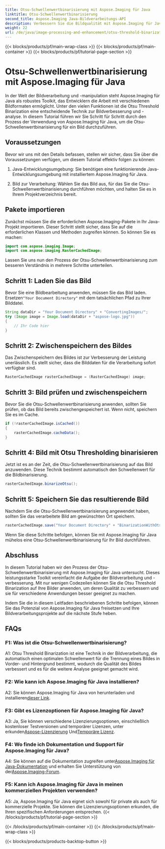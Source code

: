 ```yaml
---
title: Otsu-Schwellenwertbinarisierung mit Aspose.Imaging für Java
linktitle: Otsu-Schwellenwertbinarisierung
second_title: Aspose.Imaging Java-Bildverarbeitungs-API
description: Verbessern Sie die Bildqualität mit Aspose.Imaging für Javas Otsu Threshold Binarization. Befolgen Sie unsere Schritt-für-Schritt-Anleitung für hervorragende Bildverarbeitung.
weight: 22
url: /de/java/image-processing-and-enhancement/otsu-threshold-binarization/
---
```


{{< blocks/products/pf/main-wrap-class >}}
{{< blocks/products/pf/main-container >}}
{{< blocks/products/pf/tutorial-page-section >}}

# Otsu-Schwellenwertbinarisierung mit Aspose.Imaging für Java

In der Welt der Bildverarbeitung und -manipulation steht Aspose.Imaging für Java als robustes Toolkit, das Entwicklern die Arbeit mit verschiedenen Bildformaten ermöglicht. Unter den vielen Funktionen ist die Otsu Threshold Binarization eine entscheidende Technik zur Bildverbesserung und -analyse. In diesem Tutorial führen wir Sie Schritt für Schritt durch den Prozess der Verwendung von Aspose.Imaging für Java, um die Otsu-Schwellenwertbinarisierung für ein Bild durchzuführen.

## Voraussetzungen

Bevor wir uns mit den Details befassen, stellen wir sicher, dass Sie über die Voraussetzungen verfügen, um diesem Tutorial effektiv folgen zu können:

1. Java-Entwicklungsumgebung: Sie benötigen eine funktionierende Java-Entwicklungsumgebung mit installiertem Aspose.Imaging für Java.

2. Bild zur Verarbeitung: Wählen Sie das Bild aus, für das Sie die Otsu-Schwellenwertbinarisierung durchführen möchten, und halten Sie es in Ihrem Projektverzeichnis bereit.

## Pakete importieren

Zunächst müssen Sie die erforderlichen Aspose.Imaging-Pakete in Ihr Java-Projekt importieren. Dieser Schritt stellt sicher, dass Sie auf die erforderlichen Klassen und Methoden zugreifen können. So können Sie es machen:

```java
import com.aspose.imaging.Image;
import com.aspose.imaging.RasterCachedImage;
```

Lassen Sie uns nun den Prozess der Otsu-Schwellenwertbinarisierung zum besseren Verständnis in mehrere Schritte unterteilen.

## Schritt 1: Laden Sie das Bild


 Bevor Sie eine Bildbearbeitung anwenden, müssen Sie das Bild laden. Ersetzen`"Your Document Directory"` mit dem tatsächlichen Pfad zu Ihrer Bilddatei. 

```java
String dataDir = "Your Document Directory" + "ConvertingImages/";
try (Image image = Image.load(dataDir + "aspose-logo.jpg"))
{
    // Ihr Code hier
}
```

## Schritt 2: Zwischenspeichern des Bildes

Das Zwischenspeichern des Bildes ist zur Verbesserung der Leistung unerlässlich. Es stellt sicher, dass die Bilddaten für die Verarbeitung sofort verfügbar sind.

```java
RasterCachedImage rasterCachedImage = (RasterCachedImage) image;
```

## Schritt 3: Bild prüfen und zwischenspeichern

Bevor Sie die Otsu-Schwellenwertbinarisierung anwenden, sollten Sie prüfen, ob das Bild bereits zwischengespeichert ist. Wenn nicht, speichern Sie es im Cache.

```java
if (!rasterCachedImage.isCached())
{
    rasterCachedImage.cacheData();
}
```

## Schritt 4: Bild mit Otsu Thresholding binarisieren

Jetzt ist es an der Zeit, die Otsu-Schwellenwertbinarisierung auf das Bild anzuwenden. Diese Technik bestimmt automatisch den Schwellenwert für die Bildbinarisierung.

```java
rasterCachedImage.binarizeOtsu();
```

## Schritt 5: Speichern Sie das resultierende Bild

Nachdem Sie die Otsu-Schwellenwertbinarisierung angewendet haben, sollten Sie das verarbeitete Bild am gewünschten Ort speichern.

```java
rasterCachedImage.save("Your Document Directory" + "BinarizationWithOtsuThreshold_out.jpg");
```

Wenn Sie diese Schritte befolgen, können Sie mit Aspose.Imaging für Java mühelos eine Otsu-Schwellenwertbinarisierung für Ihr Bild durchführen.

## Abschluss

In diesem Tutorial haben wir den Prozess der Otsu-Schwellenwertbinarisierung mit Aspose.Imaging für Java untersucht. Dieses leistungsstarke Toolkit vereinfacht die Aufgabe der Bildverarbeitung und -verbesserung. Mit nur wenigen Codezeilen können Sie die Otsu Threshold Binarization auf Ihre Bilder anwenden, um deren Qualität zu verbessern und sie für verschiedene Anwendungen besser geeignet zu machen.

Indem Sie die in diesem Leitfaden beschriebenen Schritte befolgen, können Sie das Potenzial von Aspose.Imaging für Java freisetzen und Ihre Bildverarbeitungsprojekte auf die nächste Stufe heben.

## FAQs

### F1: Was ist die Otsu-Schwellenwertbinarisierung?

A1: Otsu Threshold Binarization ist eine Technik in der Bildverarbeitung, die automatisch einen optimalen Schwellenwert für die Trennung eines Bildes in Vorder- und Hintergrund bestimmt, wodurch die Qualität des Bildes verbessert und es für die weitere Analyse geeignet gemacht wird.

### F2: Wie kann ich Aspose.Imaging für Java installieren?

 A2: Sie können Aspose.Imaging für Java von herunterladen und installieren[dieser Link](https://releases.aspose.com/imaging/java/).

### F3: Gibt es Lizenzoptionen für Aspose.Imaging für Java?

 A3: Ja, Sie können verschiedene Lizenzierungsoptionen, einschließlich kostenloser Testversionen und temporärer Lizenzen, unter erkunden[Aspose-Lizenzierung](https://purchase.aspose.com/buy) Und[Temporäre Lizenz](https://purchase.aspose.com/temporary-license/).

### F4: Wo finde ich Dokumentation und Support für Aspose.Imaging für Java?

 A4: Sie können auf die Dokumentation zugreifen unter[Aspose.Imaging für Java-Dokumentation](https://reference.aspose.com/imaging/java/) und erhalten Sie Unterstützung von der[Aspose.Imaging-Forum](https://forum.aspose.com/).

### F5: Kann ich Aspose.Imaging für Java in meinen kommerziellen Projekten verwenden?

A5: Ja, Aspose.Imaging für Java eignet sich sowohl für private als auch für kommerzielle Projekte. Sie können die Lizenzierungsoptionen erkunden, die Ihren spezifischen Anforderungen entsprechen.
{{< /blocks/products/pf/tutorial-page-section >}}

{{< /blocks/products/pf/main-container >}}
{{< /blocks/products/pf/main-wrap-class >}}

{{< blocks/products/products-backtop-button >}}

